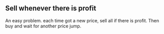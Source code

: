 ## Sell whenever there is profit

An easy problem. each time got a new price, sell all if there is profit. 
Then buy and wait for another price jump.



